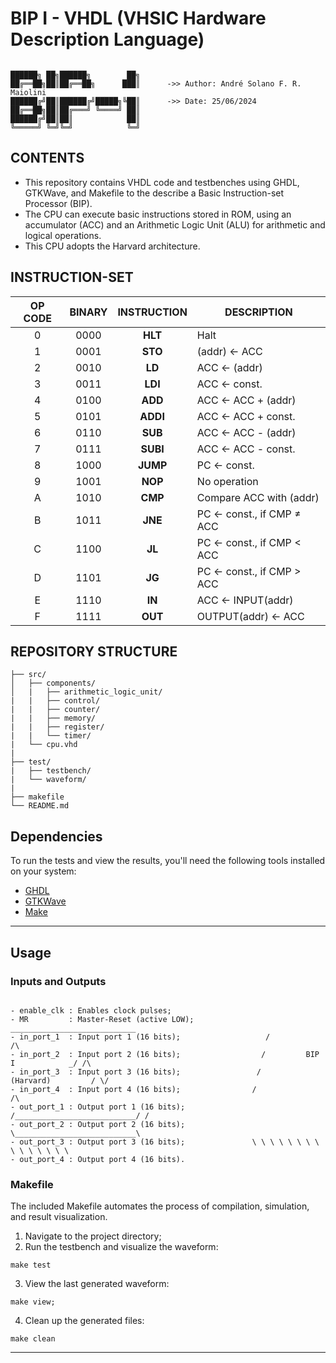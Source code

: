 # BIP I - VHDL (VHSIC Hardware Description Language)


```    

██████╗ ██╗██████╗        ██╗
██╔══██╗██║██╔══██╗      ███║      ->> Author: André Solano F. R. Maiolini
██████╔╝██║██████╔╝█████╗╚██║      ->> Date: 25/06/2024
██╔══██╗██║██╔═══╝ ╚════╝ ██║
██████╔╝██║██║            ██║
╚═════╝ ╚═╝╚═╝            ╚═╝

```

## CONTENTS

- This repository contains VHDL code and testbenches using GHDL, GTKWave, and Makefile to the describe a Basic Instruction-set Processor (BIP).
- The CPU can execute basic instructions stored in ROM, using an accumulator (ACC) and an Arithmetic Logic Unit (ALU) for arithmetic and logical operations.
- This CPU adopts the Harvard architecture.

## INSTRUCTION-SET

| OP CODE | BINARY | INSTRUCTION | DESCRIPTION | 
|:-------:|:------:|:-----------:|-------------|
| 0 | 0000 | **HLT** | Halt |
| 1 | 0001 | **STO** | (addr) ← ACC |
| 2 | 0010 | **LD** | ACC ← (addr) |
| 3 | 0011 | **LDI** | ACC ← const. |
| 4 | 0100 | **ADD** | ACC ← ACC + (addr) |
| 5 | 0101 | **ADDI** | ACC ← ACC + const. |
| 6 | 0110 | **SUB** | ACC ← ACC - (addr) |
| 7 | 0111 | **SUBI** | ACC ← ACC - const. |
| 8 | 1000 | **JUMP** | PC ← const. |
| 9 | 1001 | **NOP** | No operation | 
| A | 1010 | **CMP** | Compare ACC with (addr) |
| B | 1011 | **JNE** | PC ← const., if CMP ≠ ACC |
| C | 1100 | **JL** | PC ← const., if CMP < ACC |
| D | 1101 | **JG** | PC ← const., if CMP > ACC | 
| E | 1110 | **IN** | ACC ← INPUT(addr) | 
| F | 1111 | **OUT** | OUTPUT(addr) ← ACC |

## REPOSITORY STRUCTURE

```
├── src/
│   ├── components/
│   |   ├── arithmetic_logic_unit/
|   |   ├── control/
|   |   ├── counter/
|   |   ├── memory/
|   |   ├── register/
|   |   └── timer/
|   └── cpu.vhd
|
├── test/
|   ├── testbench/
|   └── waveform/
|
├── makefile
└── README.md
```

## Dependencies

To run the tests and view the results, you'll need the following tools installed on your system:
- [GHDL](https://github.com/ghdl/ghdl)
- [GTKWave](https://gtkwave.sourceforge.net/)
- [Make](https://www.gnu.org/software/make/)

---

## Usage

### Inputs and Outputs

```

- enable_clk : Enables clock pulses;
- MR         : Master-Reset (active LOW);                 ____________________________
- in_port_1  : Input port 1 (16 bits);                   /                           /\
- in_port_2  : Input port 2 (16 bits);                  /         BIP I            _/ /\
- in_port_3  : Input port 3 (16 bits);                 /        (Harvard)         / \/
- in_port_4  : Input port 4 (16 bits);                /                           /\
- out_port_1 : Output port 1 (16 bits);              /___________________________/ /
- out_port_2 : Output port 2 (16 bits);              \___________________________\
- out_port_3 : Output port 3 (16 bits);               \ \ \ \ \ \ \ \ \ \ \ \ \ \ \
- out_port_4 : Output port 4 (16 bits).

```

### Makefile

The included Makefile automates the process of compilation, simulation, and result visualization.


1. Navigate to the project directory;
2. Run the testbench and visualize the waveform:
```
make test
````
3. View the last generated waveform: 
```
make view;
```
4. Clean up the generated files: 
```
make clean
```

---

